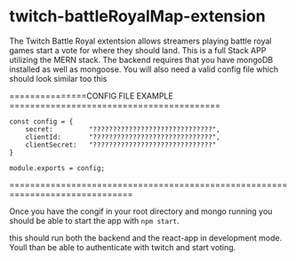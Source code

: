 # twitch-battleRoyalMap-extension

The Twitch Battle Royal extentsion allows streamers playing battle royal games start a vote for where they should land.
This is a full Stack APP utilizing the MERN stack. The backend requires that you have mongoDB installed as well as mongoose.
You will also need a valid config file which should look similar too this 

===============CONFIG FILE EXAMPLE =========================================


``` 
const config = {    
    secret:         "??????????????????????????????",
    clientId:       "??????????????????????????????",
    clientSecret:   "??????????????????????????????"
}

module.exports = config; 
```


==============================================================================

Once you have the congif in your root directory and mongo running you should be able to start the app with `npm start`.

this should run both the backend and the react-app in development mode. Youll than be able to authenticate with twitch and start voting.
